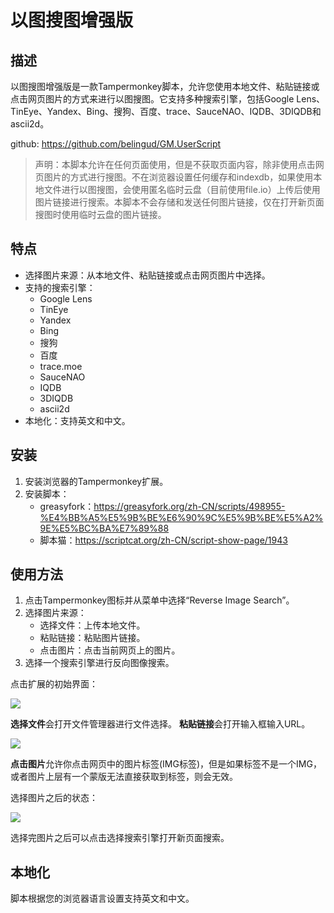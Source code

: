 # 以图搜图增强版

## 描述

以图搜图增强版是一款Tampermonkey脚本，允许您使用本地文件、粘贴链接或点击网页图片的方式来进行以图搜图。它支持多种搜索引擎，包括Google Lens、TinEye、Yandex、Bing、搜狗、百度、trace、SauceNAO、IQDB、3DIQDB和ascii2d。

github: https://github.com/belingud/GM.UserScript

> 声明：本脚本允许在任何页面使用，但是不获取页面内容，除非使用点击网页图片的方式进行搜图。不在浏览器设置任何缓存和indexdb，如果使用本地文件进行以图搜图，会使用匿名临时云盘（目前使用file.io）上传后使用图片链接进行搜索。本脚本不会存储和发送任何图片链接，仅在打开新页面搜图时使用临时云盘的图片链接。

## 特点

- 选择图片来源：从本地文件、粘贴链接或点击网页图片中选择。
- 支持的搜索引擎：
  - Google Lens
  - TinEye
  - Yandex
  - Bing
  - 搜狗
  - 百度
  - trace.moe
  - SauceNAO
  - IQDB
  - 3DIQDB
  - ascii2d
- 本地化：支持英文和中文。

## 安装

1. 安装浏览器的Tampermonkey扩展。
2. 安装脚本：
   - greasyfork：https://greasyfork.org/zh-CN/scripts/498955-%E4%BB%A5%E5%9B%BE%E6%90%9C%E5%9B%BE%E5%A2%9E%E5%BC%BA%E7%89%88
   - 脚本猫：https://scriptcat.org/zh-CN/script-show-page/1943

## 使用方法

1. 点击Tampermonkey图标并从菜单中选择“Reverse Image Search”。
2. 选择图片来源：
    - 选择文件：上传本地文件。
    - 粘贴链接：粘贴图片链接。
    - 点击图片：点击当前网页上的图片。
3. 选择一个搜索引擎进行反向图像搜索。

点击扩展的初始界面：

![](https://gmuserscript.lte.ink/popup.png)

**选择文件**会打开文件管理器进行文件选择。
**粘贴链接**会打开输入框输入URL。

![](https://gmuserscript.lte.ink/pasteimg.png)

**点击图片**允许你点击网页中的图片标签(IMG标签)，但是如果标签不是一个IMG，或者图片上层有一个蒙版无法直接获取到标签，则会无效。

选择图片之后的状态：

![](https://gmuserscript.lte.ink/selected.png)

选择完图片之后可以点击选择搜索引擎打开新页面搜索。

## 本地化

脚本根据您的浏览器语言设置支持英文和中文。